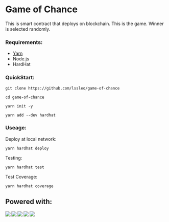 # Game of Chance

This is smart contract that deploys on blockchain. This is the game. Winner is selected randomly.

### Requirements:

*  [Yarn](https://yarnpkg.com/getting-started/install)
*   Node.js
*   HardHat

### QuickStart:

```
git clone https://github.com/lssleo/game-of-chance
```
```
cd game-of-chance
```
```
yarn init -y
```
```
yarn add --dev hardhat
```

### Useage:

Deploy at local network:

```
yarn hardhat deploy
```

Testing:

```
yarn hardhat test
```

Test Coverage:

```
yarn hardhat coverage
```

## Powered with:

<img align="left" src="https://img.shields.io/badge/Solidity-e6e6e6?style=for-the-badge&logo=solidity&logoColor=black" />
<img align="left" src="https://img.shields.io/badge/Ethereum-3C3C3D?style=for-the-badge&logo=Ethereum&logoColor=white" />
<img align="left" src="https://img.shields.io/badge/chainlink-375BD2?style=for-the-badge&logo=chainlink&logoColor=white" />
<img align="left" src="https://img.shields.io/badge/hardhat-000000?style=for-the-badge" />
<img align="left" src="https://img.shields.io/badge/Javascript-9cf?style=for-the-badge&" />
